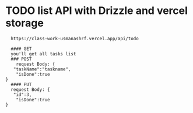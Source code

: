 
# TODO list API with Drizzle and vercel storage

```###Api Link
  https://class-work-usmanashrf.vercel.app/api/todo
  
  #### GET 
  you'll get all tasks list
  ### POST 
	request Body: {
   "taskName":"taskname",
    "isDone":true
} 
  #### PUT
  request Body: {
   "id":3,
    "isDone":true
} 
  
  ```
  
